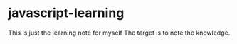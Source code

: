 # javascript-learning
This is just the learning note for myself
The target is to note the knowledge.
